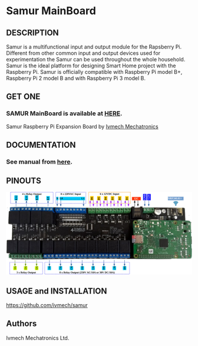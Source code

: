 # Samur MainBoard

DESCRIPTION
--------
Samur is a multifunctional input and output module for the Rapsberry Pi. Different from other common input and output devices used for experimentation the Samur can be used throughout the whole household. Samur is the ideal platform for designing Smart Home project with the Raspberry Pi. Samur is officially compatible with Raspberry Pi model B+, Raspberry Pi 2 model B and with Raspberry Pi 3 model B.

GET ONE
--------
### SAMUR MainBoard is available at [HERE](http://www.ivmech.com/magaza/samur-p-112).
Samur Raspberry Pi Expansion Board by [Ivmech Mechatronics](http://www.ivmech.com)

DOCUMENTATION
--------
### See manual from [here](https://raw.githubusercontent.com/ivmech/samur_mainboard/master/docs/samur_main_r01.pdf).

PINOUTS
--------
![alt samur_mainboard_pinout](https://raw.githubusercontent.com/ivmech/samur_mainboard/master/images/samur_main_r01_pinout.jpg)

USAGE and INSTALLATION
--------
https://github.com/ivmech/samur

Authors
-------

Ivmech Mechatronics Ltd.
